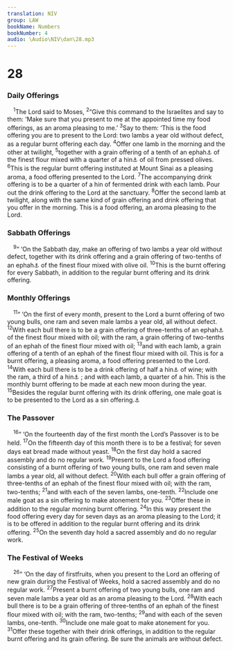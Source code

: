 ```yaml
---
translation: NIV
group: LAW
bookName: Numbers 
bookNumber: 4
audio: \Audio\NIV\dan\28.mp3
---
```


<div class="title"><h1>28</h1><h3>Daily Offerings </h3></div>
<span class="verse dan_28_1"> <sup>1</sup>The Lord said to Moses, </span>
<span class="verse dan_28_2"><sup>2</sup>“Give this command to the Israelites and say to them: ‘Make sure that you present to me at the appointed time my food offerings, as an aroma pleasing to me.’ </span>
<span class="verse dan_28_3"><sup>3</sup>Say to them: ‘This is the food offering you are to present to the Lord: two lambs a year old without defect, as a regular burnt offering each day. </span>
<span class="verse dan_28_4"><sup>4</sup>Offer one lamb in the morning and the other at twilight, </span>
<span class="verse dan_28_5"><sup>5</sup>together with a grain offering of a tenth of an ephah<a data-toggle="tooltip" data-placement="bottom" title="That is, probably about 3 1/2 pounds or about 1.6 kilograms; also in verses 13, 21 and 29">⚓</a> of the finest flour mixed with a quarter of a hin<a data-toggle="tooltip" data-placement="bottom" title="That is, about 1 quart or about 1 liter; also in verses 7 and 14">⚓</a> of oil from pressed olives. </span>
<span class="verse dan_28_6"><sup>6</sup>This is the regular burnt offering instituted at Mount Sinai as a pleasing aroma, a food offering presented to the Lord. </span>
<span class="verse dan_28_7"><sup>7</sup>The accompanying drink offering is to be a quarter of a hin of fermented drink with each lamb. Pour out the drink offering to the Lord at the sanctuary. </span>
<span class="verse dan_28_8"><sup>8</sup>Offer the second lamb at twilight, along with the same kind of grain offering and drink offering that you offer in the morning. This is a food offering, an aroma pleasing to the Lord. <br/></span>
<div class="title"><h3>Sabbath Offerings </h3></div>
<span class="verse dan_28_9"> <sup>9</sup>“ ‘On the Sabbath day, make an offering of two lambs a year old without defect, together with its drink offering and a grain offering of two-tenths of an ephah<a data-toggle="tooltip" data-placement="bottom" title="That is, probably about 7 pounds or about 3.2 kilograms; also in verses 12, 20 and 28">⚓</a> of the finest flour mixed with olive oil. </span>
<span class="verse dan_28_10"><sup>10</sup>This is the burnt offering for every Sabbath, in addition to the regular burnt offering and its drink offering. <br/></span>
<div class="title"><h3>Monthly Offerings </h3></div>
<span class="verse dan_28_11"> <sup>11</sup>“ ‘On the first of every month, present to the Lord a burnt offering of two young bulls, one ram and seven male lambs a year old, all without defect. </span>
<span class="verse dan_28_12"><sup>12</sup>With each bull there is to be a grain offering of three-tenths of an ephah<a data-toggle="tooltip" data-placement="bottom" title="That is, probably about 11 pounds or about 5 kilograms; also in verses 20 and 28">⚓</a> of the finest flour mixed with oil; with the ram, a grain offering of two-tenths of an ephah of the finest flour mixed with oil; </span>
<span class="verse dan_28_13"><sup>13</sup>and with each lamb, a grain offering of a tenth of an ephah of the finest flour mixed with oil. This is for a burnt offering, a pleasing aroma, a food offering presented to the Lord. </span>
<span class="verse dan_28_14"><sup>14</sup>With each bull there is to be a drink offering of half a hin<a data-toggle="tooltip" data-placement="bottom" title="That is, about 2 quarts or about 1.9 liters">⚓</a> of wine; with the ram, a third of a hin<a data-toggle="tooltip" data-placement="bottom" title="That is, about 1 1/3 quarts or about 1.3 liters">⚓</a> ; and with each lamb, a quarter of a hin. This is the monthly burnt offering to be made at each new moon during the year. </span>
<span class="verse dan_28_15"><sup>15</sup>Besides the regular burnt offering with its drink offering, one male goat is to be presented to the Lord as a sin offering.<a data-toggle="tooltip" data-placement="bottom" title="Or purification offering ; also in verse 22">⚓</a><br/></span>
<div class="title"><h3>The Passover </h3></div>
<span class="verse dan_28_16"> <sup>16</sup>“ ‘On the fourteenth day of the first month the Lord’s Passover is to be held. </span>
<span class="verse dan_28_17"><sup>17</sup>On the fifteenth day of this month there is to be a festival; for seven days eat bread made without yeast. </span>
<span class="verse dan_28_18"><sup>18</sup>On the first day hold a sacred assembly and do no regular work. </span>
<span class="verse dan_28_19"><sup>19</sup>Present to the Lord a food offering consisting of a burnt offering of two young bulls, one ram and seven male lambs a year old, all without defect. </span>
<span class="verse dan_28_20"><sup>20</sup>With each bull offer a grain offering of three-tenths of an ephah of the finest flour mixed with oil; with the ram, two-tenths; </span>
<span class="verse dan_28_21"><sup>21</sup>and with each of the seven lambs, one-tenth. </span>
<span class="verse dan_28_22"><sup>22</sup>Include one male goat as a sin offering to make atonement for you. </span>
<span class="verse dan_28_23"><sup>23</sup>Offer these in addition to the regular morning burnt offering. </span>
<span class="verse dan_28_24"><sup>24</sup>In this way present the food offering every day for seven days as an aroma pleasing to the Lord; it is to be offered in addition to the regular burnt offering and its drink offering. </span>
<span class="verse dan_28_25"><sup>25</sup>On the seventh day hold a sacred assembly and do no regular work. <br/></span>
<div class="title"><h3>The Festival of Weeks </h3></div>
<span class="verse dan_28_26"> <sup>26</sup>“ ‘On the day of firstfruits, when you present to the Lord an offering of new grain during the Festival of Weeks, hold a sacred assembly and do no regular work. </span>
<span class="verse dan_28_27"><sup>27</sup>Present a burnt offering of two young bulls, one ram and seven male lambs a year old as an aroma pleasing to the Lord. </span>
<span class="verse dan_28_28"><sup>28</sup>With each bull there is to be a grain offering of three-tenths of an ephah of the finest flour mixed with oil; with the ram, two-tenths; </span>
<span class="verse dan_28_29"><sup>29</sup>and with each of the seven lambs, one-tenth. </span>
<span class="verse dan_28_30"><sup>30</sup>Include one male goat to make atonement for you. </span>
<span class="verse dan_28_31"><sup>31</sup>Offer these together with their drink offerings, in addition to the regular burnt offering and its grain offering. Be sure the animals are without defect. <br/></span>
